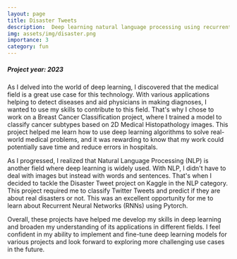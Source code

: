 ```yaml
---
layout: page
title: Disaster Tweets
description:  Deep learning natural language processing using recurrent neural network
img: assets/img/disaster.png
importance: 3
category: fun
---
```


##### Project year: 2023

As I delved into the world of deep learning, I discovered that the medical field is a great use case for this technology. With various applications helping to detect diseases and aid physicians in making diagnoses, I wanted to use my skills to contribute to this field. That's why I chose to work on a Breast Cancer Classification project, where I trained a model to classify cancer subtypes based on 2D Medical Histopathology images. This project helped me learn how to use deep learning algorithms to solve real-world medical problems, and it was rewarding to know that my work could potentially save time and reduce errors in hospitals.

As I progressed, I realized that Natural Language Processing (NLP) is another field where deep learning is widely used. With NLP, I didn't have to deal with images but instead with words and sentences. That's when I decided to tackle the Disaster Tweet project on Kaggle in the NLP category. This project required me to classify Twitter Tweets and predict if they are about real disasters or not. This was an excellent opportunity for me to learn about Recurrent Neural Networks (RNNs) using Pytorch.

Overall, these projects have helped me develop my skills in deep learning and broaden my understanding of its applications in different fields. I feel confident in my ability to implement and fine-tune deep learning models for various projects and look forward to exploring more challenging use cases in the future.